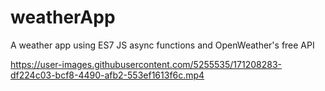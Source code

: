 # weatherApp
A weather app using ES7 JS async functions and OpenWeather's free API

https://user-images.githubusercontent.com/5255535/171208283-df224c03-bcf8-4490-afb2-553ef1613f6c.mp4





